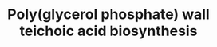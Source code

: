---
annotations:
- id: PW:0000002
  parent: classic metabolic pathway
  type: Pathway Ontology
  value: classic metabolic pathway
authors:
- DeSl
- Egonw
- Andra
- MaintBot
- Eweitz
- AlexanderPico
- Larsgw
citedin: ''
communities: []
description: Teichoic acids serve several roles in the cell. They serve as reservoirs
  of phosphates that can be mobilized when phosphate becomes limiting. Being anionic,
  they are scavengers of cations (in particular Mg²⁺), and may create a pH gradient
  across the wall by sequestering the protons expelled through the cytoplasmic membrane.
  In addition, lipoteichoic acids are the main source of the hydrophobicity of the
  cell envelope, and may contribute to its adhesiveness. Teichoic acids are also immunogenic,
  and can be considered the Gram-positive equivalent of the Gram-negative lipopolysaccharides.
last-edited: 2025-07-03
ndex: null
organisms:
- Saccharomyces cerevisiae
redirect_from:
- /index.php/Pathway:WP4162
- /instance/WP4162
- /instance/WP4162_r139750
revision: r139750
schema-jsonld:
- '@context': https://schema.org/
  '@id': https://wikipathways.github.io/pathways/WP4162.html
  '@type': Dataset
  creator:
    '@type': Organization
    name: WikiPathways
  description: Teichoic acids serve several roles in the cell. They serve as reservoirs
    of phosphates that can be mobilized when phosphate becomes limiting. Being anionic,
    they are scavengers of cations (in particular Mg²⁺), and may create a pH gradient
    across the wall by sequestering the protons expelled through the cytoplasmic membrane.
    In addition, lipoteichoic acids are the main source of the hydrophobicity of the
    cell envelope, and may contribute to its adhesiveness. Teichoic acids are also
    immunogenic, and can be considered the Gram-positive equivalent of the Gram-negative
    lipopolysaccharides.
  keywords:
  - ((2-Glc)Gro-P)n Gro-P-ManNac-GlcNAc-PP-undecaprenol
  - (Gro-P)n Gro-P-ManNac-GlcNAc-PP-undecaprenol
  - 2 H+
  - 2-O-D-alanyl-1-O-phosphatidylglycerol
  - ADP
  - AMP
  - ATP
  - Bs-dltA
  - Bs-dltB
  - Bs-dltD
  - Bs-mnaA
  - Bs-tagA
  - Bs-tagB
  - Bs-tagD
  - Bs-tagE
  - Bs-tagF
  - Bs-tagH + Bs-tagG
  - Bs-tagO
  - Bs-tagV + Bs-tagU + Bs-tagT
  - CDP-glycerol
  - CMP
  - CMP (n)
  - CTP
  - D-alanine
  - Gro-P-ManNac-GlcNAc-PP-undecaprenol
  - H+
  - H₂O
  - ManNAc-GlcNAc-PP-undecaprenol
  - N-acetyl-alpha-D-glucosaminyldiphospho-ditrans,octacis-undecaprenol
  - UDP
  - UDP-N-acety-alpha-D-glucosamide
  - UDP-N-acetyl-alpha-D-mannosamine
  - UDP-alpha-D-glucose (n)
  - UMP
  - a D-alanyl-carrier protein
  - a peptidoglycan-major wall teichoic acid complex
  - a polyisoprenyl-major wall techoic acid
  - an L-1-phosphatidyl-sn-glycerol
  - 'di-trans,octa-cis-undecaprenyl diphosphate '
  - di-trans,octa-cis-undecaprenyl phosphate
  - 'di-trans,octa-cis-undecaprenyl phosphate '
  - diphosphate
  - ditrans,octacis-undecaprenyldiphospho-[(N-acetyl-beta-D-glucosaminyl)-(1,4-)]-N-acetyl-alpha-D-muramoyl-L-alanyl-gamma-D-glutamyl-meso-2,6-diaminopimeloyl-D-alanyl-D-alanine
  - phosphate
  - sn-glycerol-3-phosphate
  license: CC0
  name: Poly(glycerol phosphate) wall teichoic acid biosynthesis
seo: CreativeWork
title: Poly(glycerol phosphate) wall teichoic acid biosynthesis
wpid: WP4162
---